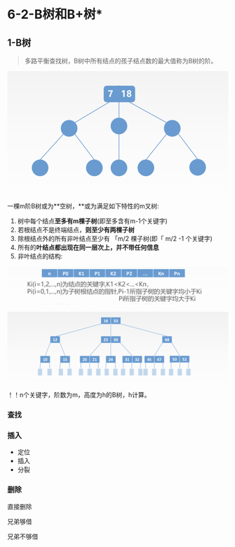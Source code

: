 # 6-2-B树和B+树\*

## 1-B树

> 多路平衡查找树，B树中所有结点的孩子结点数的最大值称为B树的阶。

![](../../.gitbook/assets/image%20%28205%29.png)

一棵m阶B树或为**空树，**或为满足如下特性的m叉树:

1. 树中每个结点**至多有m棵子树**\(即至多含有m-1个关键字\)
2. 若根结点不是终端结点，**则至少有两棵子树**
3. 除根结点外的所有非叶结点至少有 「m/2 棵子树\(即「 m/2 -1 个关键字\) 
4. 所有的**叶结点都出现在同一层次上，并不带任何信息**
5. 非叶结点的结构:

![](../../.gitbook/assets/image%20%28207%29.png)

![](../../.gitbook/assets/image%20%28149%29.png)

！！n个关键字，阶数为m，高度为h的B树，h计算。

### 查找

### 插入

* 定位
* 插入
* 分裂

### 删除

直接删除

兄弟够借

兄弟不够借



